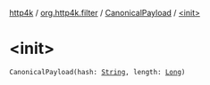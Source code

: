 [http4k](../../index.md) / [org.http4k.filter](../index.md) / [CanonicalPayload](index.md) / [&lt;init&gt;](./-init-.md)

# &lt;init&gt;

`CanonicalPayload(hash: `[`String`](https://kotlinlang.org/api/latest/jvm/stdlib/kotlin/-string/index.html)`, length: `[`Long`](https://kotlinlang.org/api/latest/jvm/stdlib/kotlin/-long/index.html)`)`